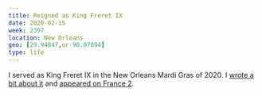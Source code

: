 ```yaml
---
title: Reigned as King Freret IX
date: 2020-02-15
week: 2397
location: New Orleans
geo: [29.94847,or-90.07094]
type: life
---
```


I served as King Freret IX in the New Orleans Mardi Gras of 2020. I [wrote a bit about it](/2020/02/25/mardi-gras.html) and [appeared on France 2](/logs/appearances/mardi-gras-2020/).
